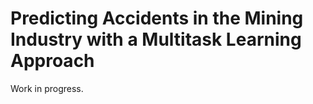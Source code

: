 # Predicting Accidents in the Mining Industry with a Multitask Learning Approach

Work in progress.
